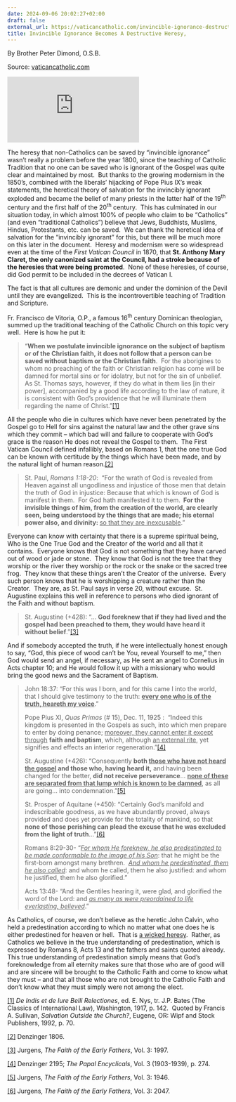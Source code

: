 ```yaml
---
date: 2024-09-06 20:02:27+02:00
draft: false
external_url: https://vaticancatholic.com/invincible-ignorance-destructive-heresy/
title: Invincible Ignorance Becomes A Destructive Heresy,
---
```





By Brother Peter Dimond, O.S.B.

Source: [vaticancatholic.com](https://vaticancatholic.com/invincible-ignorance-destructive-heresy/)

<p><iframe title="YouTube video player" src="https://www.youtube.com/embed/WZEAUagRP7E" frameborder="0" allowfullscreen="allowfullscreen"></iframe></p>

<p>The heresy that non-Catholics can be saved by “invincible ignorance” wasn’t really a problem before the year 1800, since the teaching of Catholic Tradition that no one can be saved who is ignorant of the Gospel was quite clear and maintained by most.  But thanks to the growing modernism in the 1850’s, combined with the liberals’ hijacking of Pope Pius IX’s weak statements, the heretical theory of salvation for the invincibly ignorant exploded and became the belief of many priests in the latter half of the 19<sup>th</sup> century and the first half of the 20<sup>th</sup> century.  This has culminated in our situation today, in which almost 100% of people who claim to be “Catholics” (and even “traditional Catholics”) believe that Jews, Buddhists, Muslims, Hindus, Protestants, etc. can be saved.  We can thank the heretical idea of salvation for the “invincibly ignorant” for this, but there will be much more on this later in the document.  Heresy and modernism were so widespread even at the time of the <em>First Vatican Council</em> in 1870, that <strong>St. Anthony Mary Claret, the only canonized saint at the Council, had a stroke because of the heresies that were being promoted</strong>.  None of these heresies, of course, did God permit to be included in the decrees of Vatican I.</p>
<p>The fact is that all cultures are demonic and under the dominion of the Devil until they are evangelized.  This is the incontrovertible teaching of Tradition and Scripture.</p>
<p>Fr. Francisco de Vitoria, O.P., a famous 16<sup>th</sup> century Dominican theologian, summed up the traditional teaching of the Catholic Church on this topic very well.  Here is how he put it:</p>
<blockquote>
<p>“<strong>When we postulate invincible ignorance on the subject of baptism or of the Christian faith,</strong> <strong>it does not follow that a person can be saved without baptism or the Christian faith</strong>.  For the aborigines to whom no preaching of the faith or Christian religion has come will be damned for mortal sins or for idolatry, but not for the sin of unbelief.  As St. Thomas says, however, if they do what in them lies [in their power], accompanied by a good life according to the law of nature, it is consistent with God’s providence that he will illuminate them regarding the name of Christ.”<a href="#_edn1" name="_ednref1">[1]</a></p>
</blockquote>
<p>All the people who die in cultures which have never been penetrated by the Gospel go to Hell for sins against the natural law and the other grave sins which they commit – which bad will and failure to cooperate with God’s grace is the reason He does not reveal the Gospel to them.  The First Vatican Council defined infallibly, based on Romans 1, that the one true God can be known with certitude by the things which have been made, and by the natural light of human reason.<a href="#_edn2" name="_ednref2">[2]</a>       </p>
<blockquote>
<p>St. Paul, <em>Romans 1:18-20</em>:  “For the wrath of God is revealed from Heaven against all ungodliness and injustice of those men that detain the truth of God in injustice: Because that which is known of God is manifest in them.  For God hath manifested it to them.<strong>  For the invisible things of him, from the creation of the world, are clearly seen, being understood by the things that are made; his eternal power also, and divinity: </strong><u>so that they are inexcusable</u>.”</p>
</blockquote>
<p>Everyone can know with certainty that there is a supreme spiritual being, Who is the One True God and the Creator of the world and all that it contains.  Everyone knows that God is not something that they have carved out of wood or jade or stone.  They know that God is not the tree that they worship or the river they worship or the rock or the snake or the sacred tree frog.  They know that these things aren’t the Creator of the universe.  Every such person knows that he is worshipping a creature rather than the Creator.  They are, as St. Paul says in verse 20, without excuse.  St. Augustine explains this well in reference to persons who died ignorant of the Faith and without baptism. </p>
<blockquote>
<p>St. Augustine (+428): “… <strong>God foreknew that if they had lived and the gospel had been preached to them, they would have heard it without belief</strong>.”<a href="#_edn3" name="_ednref3">[3]</a></p>
</blockquote>
<p>And if somebody accepted the truth, if he were intellectually honest enough to say, “God, this piece of wood can’t be You, reveal Yourself to me,” then God would send an angel, if necessary, as He sent an angel to Cornelius in Acts chapter 10; and He would follow it up with a missionary who would bring the good news and the Sacrament of Baptism.</p>
<blockquote>
<p>John 18:37: “For this was I born, and for this came I into the world, that I should give testimony to the truth: <strong><u>every one who is of the truth, heareth my voice</u></strong>.”</p>
<p>Pope Pius XI, <em>Quas Primas</em> (# 15), Dec. 11, 1925 :  “Indeed this kingdom is presented in the Gospels as such, into which men prepare to enter by doing penance; <u>moreover, they cannot enter it except through</u> <strong>faith and baptism</strong>, which, although <u>an external rite</u>, yet signifies and effects an interior regeneration.”<a href="#_edn4" name="_ednref4">[4]</a> </p>
<p>St. Augustine (+426): “Consequently <strong>both <u>those who have not heard the gospel</u> and those who, having heard it,</strong> and having been changed for the better, <strong>did not receive perseverance</strong>… <strong><u>none of these are separated from that lump which is known to be damned</u></strong>, as all are going… into condemnation.”<a href="#_edn5" name="_ednref5">[5]</a></p>
<p>St. Prosper of Aquitane (+450): “Certainly God’s manifold and indescribable goodness, as we have abundantly proved, always provided and does yet provide for the totality of mankind, so that <strong>none of those perishing can plead the excuse that he was excluded from the light of truth</strong>…”<a href="#_edn6" name="_ednref6">[6]</a></p>
<p>Romans 8:29-30- “<em><u>For whom He foreknew, he also predestinated to be made conformable to the image of his Son</u></em>: that he might be the first-born amongst many brethren.  <em><u>And whom he predestinated, them he also called</u></em>: and whom he called, them he also justified: and whom he justified, them he also glorified.”</p>
<p>Acts 13:48- “And the Gentiles hearing it, were glad, and glorified the word of the Lord: and <em><u>as many as were preordained to life everlasting, believed</u></em>.”</p>
</blockquote>
<p>As Catholics, of course, we don’t believe as the heretic John Calvin, who held a predestination according to which no matter what one does he is either predestined for heaven or hell.  That is <u>a wicked heresy</u>.  Rather, as Catholics we believe in the true understanding of predestination, which is expressed by Romans 8, Acts 13 and the fathers and saints quoted already.  This true understanding of predestination simply means that God’s foreknowledge from all eternity makes sure that those who are of good will and are sincere will be brought to the Catholic Faith and come to know what they must – and that all those who are not brought to the Catholic Faith and don’t know what they must simply were not among the elect.</p>

<div class="footnotes">
<div>
<p><a href="#_ednref1" name="_edn1">[1]</a> <em>De Indis et de Iure Belli Relectiones</em>, ed. E. Nys, tr. J.P. Bates (The Classics of International Law), Washington, 1917, p. 142.  Quoted by Francis A. Sullivan, <em>Salvation Outside the Church?</em>, Eugene, OR: Wipf and Stock Publishers, 1992, p. 70.</p>
</div>
<div>
<p><a href="#_ednref2" name="_edn2">[2]</a> Denzinger 1806.</p>
</div>
<div>
<p><a href="#_ednref3" name="_edn3">[3]</a> Jurgens, <em>The Faith of the Early Fathers</em>, Vol. 3: 1997.</p>
</div>
<div>
<p><a href="#_ednref4" name="_edn4">[4]</a> Denzinger 2195; <em>The Papal Encyclicals</em>, Vol. 3 (1903-1939), p. 274.</p>
</div>
<div>
<p><a href="#_ednref5" name="_edn5">[5]</a> Jurgens, <em>The Faith of the Early Fathers</em>, Vol. 3: 1946.</p>
</div>
<div>
<p><a href="#_ednref6" name="_edn6">[6]</a> Jurgens, <em>The Faith of the Early Fathers</em>, Vol. 3: 2047.</p>
</div>
</div>
</div>

